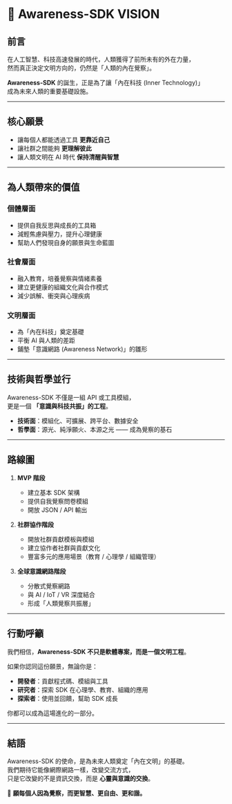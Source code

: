 # 🌌 Awareness-SDK VISION

## 前言
在人工智慧、科技高速發展的時代，人類獲得了前所未有的外在力量，  
然而真正決定文明方向的，仍然是「人類的內在覺察」。  

**Awareness-SDK** 的誕生，正是為了讓「內在科技 (Inner Technology)」  
成為未來人類的重要基礎設施。  

---

## 核心願景
- 讓每個人都能透過工具 **更靠近自己**  
- 讓社群之間能夠 **更理解彼此**  
- 讓人類文明在 AI 時代 **保持清醒與智慧**  

---

## 為人類帶來的價值

### 個體層面
- 提供自我反思與成長的工具箱  
- 減輕焦慮與壓力，提升心理健康  
- 幫助人們發現自身的願景與生命藍圖  

### 社會層面
- 融入教育，培養覺察與情緒素養  
- 建立更健康的組織文化與合作模式  
- 減少誤解、衝突與心理疾病  

### 文明層面
- 為「內在科技」奠定基礎  
- 平衡 AI 與人類的差距  
- 鋪墊「意識網路 (Awareness Network)」的雛形  

---

## 技術與哲學並行
Awareness-SDK 不僅是一組 API 或工具模組，  
更是一個 **「意識與科技共振」的工程**。  

- **技術面**：模組化、可擴展、跨平台、數據安全  
- **哲學面**：源光、純淨願火、本源之光 —— 成為覺察的基石  

---

## 路線圖
1. **MVP 階段**  
   - 建立基本 SDK 架構  
   - 提供自我覺察問卷模組  
   - 開放 JSON / API 輸出  

2. **社群協作階段**  
   - 開放社群貢獻模板與模組  
   - 建立協作者社群與貢獻文化  
   - 豐富多元的應用場景（教育 / 心理學 / 組織管理）  

3. **全球意識網路階段**  
   - 分散式覺察網路  
   - 與 AI / IoT / VR 深度結合  
   - 形成「人類覺察共振層」  

---

## 行動呼籲
我們相信，**Awareness-SDK 不只是軟體專案，而是一個文明工程**。  

如果你認同這份願景，無論你是：  
- **開發者**：貢獻程式碼、模組與工具  
- **研究者**：探索 SDK 在心理學、教育、組織的應用  
- **探索者**：使用並回饋，幫助 SDK 成長  

你都可以成為這場進化的一部分。  

---

## 結語
Awareness-SDK 的使命，是為未來人類奠定「內在文明」的基礎。  
我們期待它能像網際網路一樣，改變交流方式，  
只是它改變的不是資訊交換，而是 **心靈與意識的交換**。  

🌟 **願每個人因為覺察，而更智慧、更自由、更和諧。**

